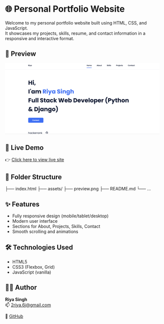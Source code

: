 # 🌐 Personal Portfolio Website

Welcome to my personal portfolio website built using HTML, CSS, and JavaScript.  
It showcases my projects, skills, resume, and contact information in a responsive and interactive format.

## 📸 Preview

![Website Preview](Pri.png)

## 🚀 Live Demo

👉 [Click here to view live site]( https://riya-singh2.github.io/Portfolio/)

## 📁 Folder Structure

├── index.html
├── assets/
├── preview.png
├── README.md
└── ...


## ✨ Features

- Fully responsive design (mobile/tablet/desktop)
- Modern user interface
- Sections for About, Projects, Skills, Contact
- Smooth scrolling and animations

## 🛠️ Technologies Used

- HTML5
- CSS3 (Flexbox, Grid)
- JavaScript (vanilla)

## 🧑‍💻 Author

**Riya Singh**  
📫 [2riya.6j@gmail.com](2riya.6j@gmail.com)  

🔗 [GitHub](https://github.com/Riya-Singh2)





